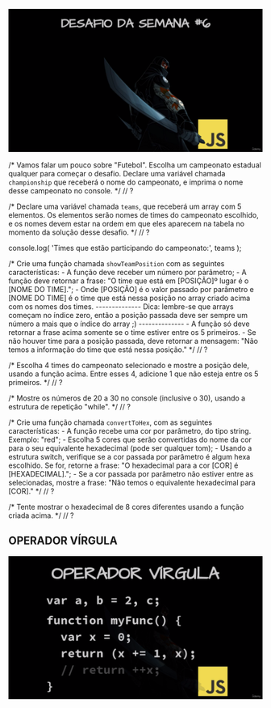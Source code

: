 ![Challenge 06](https://github.com/Clara-Pacheco/exe-curso-js-ninja/blob/main/images/Curso%20JavaScript%20Ninja%20_%20Udemy%20-%20Google%20Chrome%2024_09_2022%2010_15_07.png)


/*
Vamos falar um pouco sobre "Futebol". Escolha um campeonato estadual qualquer
para começar o desafio.
Declare uma variável chamada `championship` que receberá o nome do campeonato,
e imprima o nome desse campeonato no console.
*/
// ?

/*
Declare uma variável chamada `teams`, que receberá um array com 5 elementos.
Os elementos serão nomes de times do campeonato escolhido, e os nomes devem
estar na ordem em que eles aparecem na tabela no momento da solução desse
desafio.
*/
// ?

console.log( 'Times que estão participando do campeonato:', teams );

/*
Crie uma função chamada `showTeamPosition` com as seguintes características:
    - A função deve receber um número por parâmetro;
    - A função deve retornar a frase:
    "O time que está em [POSIÇÃO]º lugar é o [NOME DO TIME].";
    - Onde [POSIÇÃO] é o valor passado por parâmetro e [NOME DO TIME] é o time
    que está nessa posição no array criado acima com os nomes dos times.
    --------------
    Dica: lembre-se que arrays começam no índice zero, então a posição passada
    deve ser sempre um número a mais que o índice do array ;)
    --------------
    - A função só deve retornar a frase acima somente se o time estiver entre
    os 5 primeiros.
    - Se não houver time para a posição passada, deve retornar a mensagem:
    "Não temos a informação do time que está nessa posição."
*/
// ?

/*
Escolha 4 times do campeonato selecionado e mostre a posição dele, usando a
função acima. Entre esses 4, adicione 1 que não esteja entre os 5 primeiros.
*/
// ?

/*
Mostre os números de 20 a 30 no console (inclusive o 30), usando a estrutura de
repetição "while".
*/
// ?

/*
Crie uma função chamada `convertToHex`, com as seguintes características:
    - A função recebe uma cor por parâmetro, do tipo string. Exemplo: "red";
    - Escolha 5 cores que serão convertidas do nome da cor para o seu
    equivalente hexadecimal (pode ser qualquer tom);
    - Usando a estrutura switch, verifique se a cor passada por parâmetro é
    algum hexa escolhido. Se for, retorne a frase:
    "O hexadecimal para a cor [COR] é [HEXADECIMAL].";
    - Se a cor passada por parâmetro não estiver entre as selecionadas, mostre
    a frase:
    "Não temos o equivalente hexadecimal para [COR]."
*/
// ?

/*
Tente mostrar o hexadecimal de 8 cores diferentes usando a função criada acima.
*/
// ?

## OPERADOR VÍRGULA

![VIRGULE OPERATOR](https://github.com/Clara-Pacheco/exe-curso-js-ninja/blob/main/SECAO%2006%20-%20AULA%2006/Curso%20JavaScript%20Ninja%20_%20Udemy%20-%20Google%20Chrome%2024_09_2022%2009_45_41.png)